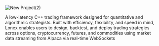 
![New Project(2)](https://github.com/user-attachments/assets/f8c20f96-325c-48c2-9095-be5aa39d7198)

A low-latency C++ trading framework designed for quantitative and algorithmic strategists. Built with efficiency, flexibility, and speed in mind, Lonex enables users to design, backtest, and deploy trading strategies across options, cryptocurrency, futures, and commodities using market data streaming from Alpaca via real-time WebSockets  
